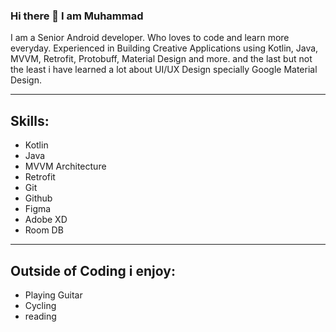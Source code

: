 ### Hi there 👋 I am Muhammad

I am a Senior Android developer. Who loves to code and learn more everyday.
Experienced in Building Creative Applications using Kotlin, Java, MVVM, Retrofit, Protobuff, Material Design and more.
and the last but not the least i have learned a lot about UI/UX Design specially Google Material Design.

---

## Skills:

- Kotlin
- Java
- MVVM Architecture
- Retrofit
- Git
- Github
- Figma
- Adobe XD
- Room DB

---

## Outside of Coding i enjoy:

- Playing Guitar
- Cycling
- reading
